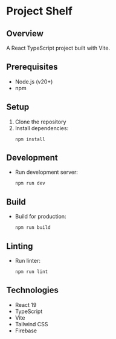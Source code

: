 # Project Shelf

## Overview

A React TypeScript project built with Vite.

## Prerequisites

- Node.js (v20+)
- npm

## Setup

1. Clone the repository
2. Install dependencies:
   ```
   npm install
   ```

## Development

- Run development server:
  ```
  npm run dev
  ```

## Build

- Build for production:
  ```
  npm run build
  ```

## Linting

- Run linter:
  ```
  npm run lint
  ```

## Technologies

- React 19
- TypeScript
- Vite
- Tailwind CSS
- Firebase

